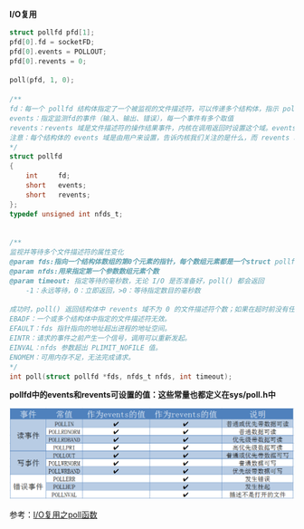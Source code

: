 **I/O复用** 

```objective-c
struct pollfd pfd[1];
pfd[0].fd = socketFD;
pfd[0].events = POLLOUT;
pfd[0].revents = 0;

poll(pfd, 1, 0);

/**
fd：每一个 pollfd 结构体指定了一个被监视的文件描述符，可以传递多个结构体，指示 poll() 监视多个文件描述符。
events：指定监测fd的事件（输入、输出、错误），每一个事件有多个取值
revents：revents 域是文件描述符的操作结果事件，内核在调用返回时设置这个域。events 域中请求的任何事件都可能在 revents 域中返回.
注意：每个结构体的 events 域是由用户来设置，告诉内核我们关注的是什么，而 revents 域是返回时内核设置的，以说明对该描述符发生了什么事件
*/
struct pollfd
{
    int     fd;	
    short   events;
    short   revents;
};
typedef unsigned int nfds_t;


/**
监视并等待多个文件描述符的属性变化
@param fds:指向一个结构体数组的第0个元素的指针，每个数组元素都是一个struct pollfd结构，用于指定测试某个给定的fd的条件
@param nfds:用来指定第一个参数数组元素个数
@param timeout: 指定等待的毫秒数，无论 I/O 是否准备好，poll() 都会返回
	-1：永远等待，0：立即返回，>0：等待指定数目的毫秒数

成功时，poll() 返回结构体中 revents 域不为 0 的文件描述符个数；如果在超时前没有任何事件发生，poll()返回 0；失败时，poll() 返回 -1 并设置 errno 为下列值之一：
EBADF：一个或多个结构体中指定的文件描述符无效。
EFAULT：fds 指针指向的地址超出进程的地址空间。
EINTR：请求的事件之前产生一个信号，调用可以重新发起。
EINVAL：nfds 参数超出 PLIMIT_NOFILE 值。
ENOMEM：可用内存不足，无法完成请求。
*/
int poll(struct pollfd *fds, nfds_t nfds, int timeout); 


```



**pollfd中的events和revents可设置的值：这些常量也都定义在sys/poll.h中** 

![](https://github.com/wenguang/startup/blob/master/imgs/pollfd-event.png?raw=true)





参考：[I/O复用之poll函数](http://blog.csdn.net/lianghe_work/article/details/46534029) 

